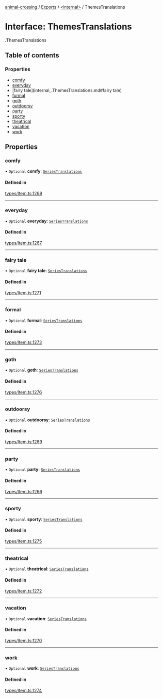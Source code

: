 [animal-crossing](../README.md) / [Exports](../modules.md) / [<internal\>](../modules/internal_.md) / ThemesTranslations

# Interface: ThemesTranslations

[<internal>](../modules/internal_.md).ThemesTranslations

## Table of contents

### Properties

- [comfy](internal_.ThemesTranslations.md#comfy)
- [everyday](internal_.ThemesTranslations.md#everyday)
- [fairy tale](internal_.ThemesTranslations.md#fairy tale)
- [formal](internal_.ThemesTranslations.md#formal)
- [goth](internal_.ThemesTranslations.md#goth)
- [outdoorsy](internal_.ThemesTranslations.md#outdoorsy)
- [party](internal_.ThemesTranslations.md#party)
- [sporty](internal_.ThemesTranslations.md#sporty)
- [theatrical](internal_.ThemesTranslations.md#theatrical)
- [vacation](internal_.ThemesTranslations.md#vacation)
- [work](internal_.ThemesTranslations.md#work)

## Properties

### comfy

• `Optional` **comfy**: [`SeriesTranslations`](internal_.SeriesTranslations.md)

#### Defined in

[types/Item.ts:1268](https://github.com/Norviah/animal-crossing/blob/4d5e5b0/module/types/Item.ts#L1268)

___

### everyday

• `Optional` **everyday**: [`SeriesTranslations`](internal_.SeriesTranslations.md)

#### Defined in

[types/Item.ts:1267](https://github.com/Norviah/animal-crossing/blob/4d5e5b0/module/types/Item.ts#L1267)

___

### fairy tale

• `Optional` **fairy tale**: [`SeriesTranslations`](internal_.SeriesTranslations.md)

#### Defined in

[types/Item.ts:1271](https://github.com/Norviah/animal-crossing/blob/4d5e5b0/module/types/Item.ts#L1271)

___

### formal

• `Optional` **formal**: [`SeriesTranslations`](internal_.SeriesTranslations.md)

#### Defined in

[types/Item.ts:1273](https://github.com/Norviah/animal-crossing/blob/4d5e5b0/module/types/Item.ts#L1273)

___

### goth

• `Optional` **goth**: [`SeriesTranslations`](internal_.SeriesTranslations.md)

#### Defined in

[types/Item.ts:1276](https://github.com/Norviah/animal-crossing/blob/4d5e5b0/module/types/Item.ts#L1276)

___

### outdoorsy

• `Optional` **outdoorsy**: [`SeriesTranslations`](internal_.SeriesTranslations.md)

#### Defined in

[types/Item.ts:1269](https://github.com/Norviah/animal-crossing/blob/4d5e5b0/module/types/Item.ts#L1269)

___

### party

• `Optional` **party**: [`SeriesTranslations`](internal_.SeriesTranslations.md)

#### Defined in

[types/Item.ts:1266](https://github.com/Norviah/animal-crossing/blob/4d5e5b0/module/types/Item.ts#L1266)

___

### sporty

• `Optional` **sporty**: [`SeriesTranslations`](internal_.SeriesTranslations.md)

#### Defined in

[types/Item.ts:1275](https://github.com/Norviah/animal-crossing/blob/4d5e5b0/module/types/Item.ts#L1275)

___

### theatrical

• `Optional` **theatrical**: [`SeriesTranslations`](internal_.SeriesTranslations.md)

#### Defined in

[types/Item.ts:1272](https://github.com/Norviah/animal-crossing/blob/4d5e5b0/module/types/Item.ts#L1272)

___

### vacation

• `Optional` **vacation**: [`SeriesTranslations`](internal_.SeriesTranslations.md)

#### Defined in

[types/Item.ts:1270](https://github.com/Norviah/animal-crossing/blob/4d5e5b0/module/types/Item.ts#L1270)

___

### work

• `Optional` **work**: [`SeriesTranslations`](internal_.SeriesTranslations.md)

#### Defined in

[types/Item.ts:1274](https://github.com/Norviah/animal-crossing/blob/4d5e5b0/module/types/Item.ts#L1274)

